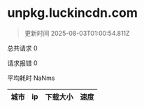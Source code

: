 
  # unpkg.luckincdn.com

  > 更新时间 2025-08-03T01:00:54.811Z
  
  总共请求 0

  请求报错 0

  平均耗时 NaNms

|城市|ip|下载大小|速度|
|-----|----------|---|---|

  
